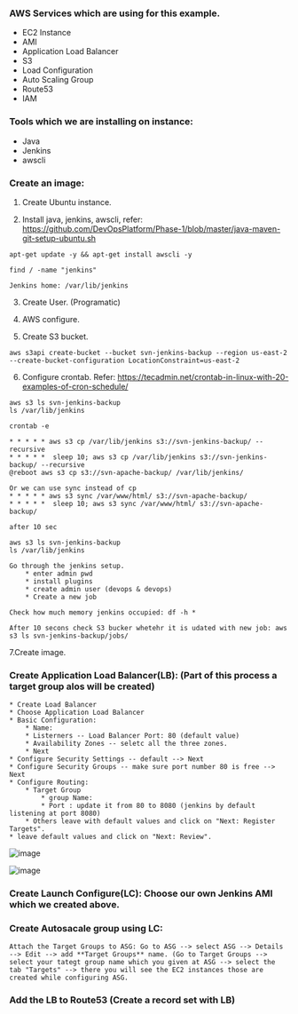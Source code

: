 ### AWS Services which are using for this example.

* EC2 Instance
* AMI
* Application Load Balancer
* S3
* Load Configuration
* Auto Scaling Group
* Route53
* IAM

### Tools which we are installing on instance:

* Java
* Jenkins
* awscli


### Create an image:

   1. Create Ubuntu instance.

   2. Install java, jenkins, awscli, refer: https://github.com/DevOpsPlatform/Phase-1/blob/master/java-maven-git-setup-ubuntu.sh

	apt-get update -y && apt-get install awscli -y

	find / -name "jenkins"

	Jenkins home: /var/lib/jenkins

   3. Create User. (Programatic)

   4. AWS configure.

   5. Create S3 bucket.

	aws s3api create-bucket --bucket svn-jenkins-backup --region us-east-2 --create-bucket-configuration LocationConstraint=us-east-2

   6. Configure crontab.
	Refer: https://tecadmin.net/crontab-in-linux-with-20-examples-of-cron-schedule/

	aws s3 ls svn-jenkins-backup
	ls /var/lib/jenkins

	crontab -e

	* * * * * aws s3 cp /var/lib/jenkins s3://svn-jenkins-backup/ --recursive
	* * * * *  sleep 10; aws s3 cp /var/lib/jenkins s3://svn-jenkins-backup/ --recursive
	@reboot aws s3 cp s3://svn-apache-backup/ /var/lib/jenkins/

	Or we can use sync instead of cp
	* * * * * aws s3 sync /var/www/html/ s3://svn-apache-backup/
	* * * * *  sleep 10; aws s3 sync /var/www/html/ s3://svn-apache-backup/

	after 10 sec

	aws s3 ls svn-jenkins-backup
	ls /var/lib/jenkins
	
	Go through the jenkins setup.
		* enter admin pwd
		* install plugins
		* create admin user (devops & devops)
		* Create a new job

	Check how much memory jenkins occupied: df -h *
	
	After 10 secons check S3 bucker whetehr it is udated with new job: aws s3 ls svn-jenkins-backup/jobs/

   7.Create image.


### Create Application Load Balancer(LB): (Part of this process a target group alos will be created)

	* Create Load Balancer
	* Choose Application Load Balancer
	* Basic Configuration:
		* Name: 
		* Listerners -- Load Balancer Port: 80 (default value)
		* Availability Zones -- seletc all the three zones. 
		* Next
	* Configure Security Settings -- default --> Next
	* Configure Security Groups -- make sure port number 80 is free --> Next
	* Configure Routing:
		* Target Group
			* group Name:
			* Port : update it from 80 to 8080 (jenkins by default listening at port 8080)
		* Others leave with default values and click on "Next: Register Targets".
	* leave default values and click on "Next: Review".
			
![image](https://user-images.githubusercontent.com/24622526/49213006-52fc5c00-f3e9-11e8-9457-cdeaeca93a33.png)

![image](https://user-images.githubusercontent.com/24622526/49213087-7aebbf80-f3e9-11e8-8c7a-6806b668d41f.png)

### Create Launch Configure(LC): Choose our own Jenkins AMI which we created above.

### Create Autosacale group using LC:

	Attach the Target Groups to ASG: Go to ASG --> select ASG --> Details --> Edit --> add **Target Groups** name. (Go to Target Groups --> select your tategt group name which you given at ASG --> select the tab "Targets" --> there you will see the EC2 instances those are created while configuring ASG.

### Add the LB to Route53 (Create a record set with LB)
